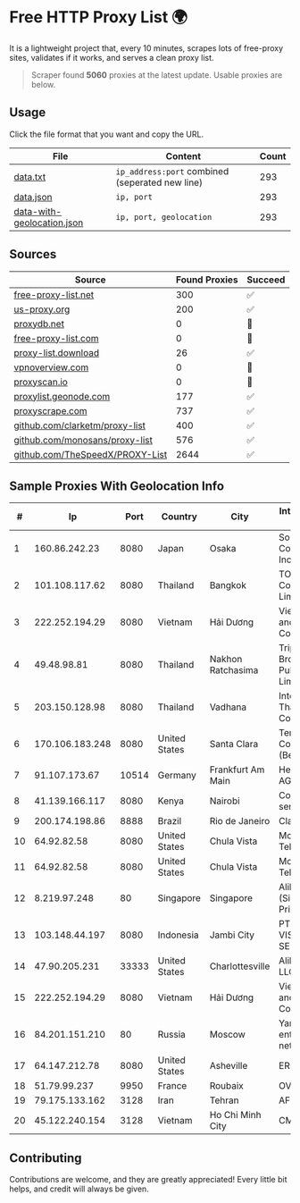 
# Free HTTP Proxy List 🌍

It is a lightweight project that, every 10 minutes, scrapes lots of free-proxy sites, validates if it works, and serves a clean proxy list.


> Scraper found **5060** proxies at the latest update. Usable proxies are below.

## Usage

Click the file format that you want and copy the URL.


|File|Content|Count|
|----|-------|-----|
|[data.txt](https://raw.githubusercontent.com/themiralay/Proxy-List-World/master/data.txt)|`ip_address:port` combined (seperated new line)|293|
|[data.json](https://raw.githubusercontent.com/themiralay/Proxy-List-World/master/data.json)|`ip, port`|293|
|[data-with-geolocation.json](https://raw.githubusercontent.com/themiralay/Proxy-List-World/master/data-with-geolocation.json)|`ip, port, geolocation`|293|

## Sources

|Source|Found Proxies|Succeed|
|------|-------------|-------|
|[free-proxy-list.net](https://free-proxy-list.net)|300|✅|
|[us-proxy.org](https://www.us-proxy.org)|200|✅|
|[proxydb.net](http://proxydb.net)|0|🚫|
|[free-proxy-list.com](https://free-proxy-list.com/?page=&port=&type%5B%5D=http&type%5B%5D=https&up_time=0&search=Search)|0|🚫|
|[proxy-list.download](https://www.proxy-list.download/HTTP)|26|✅|
|[vpnoverview.com](https://vpnoverview.com/privacy/anonymous-browsing/free-proxy-servers)|0|🚫|
|[proxyscan.io](https://www.proxyscan.io)|0|🚫|
|[proxylist.geonode.com](https://proxylist.geonode.com/api/proxy-list?limit=300&page=1&sort_by=lastChecked&sort_type=desc&protocols=http,https)|177|✅|
|[proxyscrape.com](https://api.proxyscrape.com/v2/?request=displayproxies&protocol=http&timeout=10000&country=all&ssl=all&anonymity=all)|737|✅|
|[github.com/clarketm/proxy-list](https://raw.githubusercontent.com/clarketm/proxy-list/master/proxy-list-raw.txt)|400|✅|
|[github.com/monosans/proxy-list](https://raw.githubusercontent.com/monosans/proxy-list/main/proxies/http.txt)|576|✅|
|[github.com/TheSpeedX/PROXY-List](https://raw.githubusercontent.com/TheSpeedX/PROXY-List/master/http.txt)|2644|✅|


## Sample Proxies With Geolocation Info

|#|Ip|Port|Country|City|Internet Service Provider|
|-|--|----|-------|----|-------------------------|
|1|160.86.242.23|8080|Japan|Osaka|Sony Network Communications Inc|
|2|101.108.117.62|8080|Thailand|Bangkok|TOT Public Company Limited|
|3|222.252.194.29|8080|Vietnam|Hải Dương|VietNam Post and Telecom Corporation|
|4|49.48.98.81|8080|Thailand|Nakhon Ratchasima|Triple T Broadband Public Company Limited|
|5|203.150.128.98|8080|Thailand|Vadhana|Internet Thailand Company Ltd|
|6|170.106.183.248|8080|United States|Santa Clara|Tencent Cloud Computing (Beijing) Co|
|7|91.107.173.67|10514|Germany|Frankfurt Am Main|Hetzner Online AG|
|8|41.139.166.117|8080|Kenya|Nairobi|Converged services Eastern|
|9|200.174.198.86|8888|Brazil|Rio de Janeiro|Claro S.A|
|10|64.92.82.58|8080|United States|Chula Vista|Momentum Telecom, Inc.|
|11|64.92.82.58|8080|United States|Chula Vista|Momentum Telecom, Inc.|
|12|8.219.97.248|80|Singapore|Singapore|Alibaba Cloud (Singapore) Private Limited|
|13|103.148.44.197|8080|Indonesia|Jambi City|PT BUANA VISUALNET SENTRA|
|14|47.90.205.231|33333|United States|Charlottesville|Alibaba.com LLC|
|15|222.252.194.29|8080|Vietnam|Hải Dương|VietNam Post and Telecom Corporation|
|16|84.201.151.210|80|Russia|Moscow|Yandex enterprise network|
|17|64.147.212.78|8080|United States|Asheville|ERC Broadband|
|18|51.79.99.237|9950|France|Roubaix|OVH SAS|
|19|79.175.133.162|3128|Iran|Tehran|AFranet Co|
|20|45.122.240.154|3128|Vietnam|Ho Chi Minh City|CMCTELECOM|



## Contributing

Contributions are welcome, and they are greatly appreciated! Every
little bit helps, and credit will always be given.

